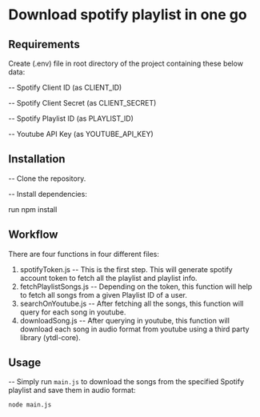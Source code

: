 # Download spotify playlist in one go

## Requirements

Create (.env) file in root directory of the project containing these below data:

-- Spotify Client ID (as CLIENT_ID)

-- Spotify Client Secret (as CLIENT_SECRET)

-- Spotify Playlist ID (as PLAYLIST_ID)

-- Youtube API Key (as YOUTUBE_API_KEY)

## Installation

-- Clone the repository.

-- Install dependencies:

run npm install

## Workflow

There are four functions in four different files:

1. spotifyToken.js -- This is the first step. This will generate spotify account token to fetch all the playlist and playlist info.
2. fetchPlaylistSongs.js -- Depending on the token, this function will help to fetch all songs from a given Playlist ID of a user.
3. searchOnYoutube.js -- After fetching all the songs, this function will query for each song in youtube.
4. downloadSong.js -- After querying in youtube, this function will download each song in audio format from youtube using a third party library (ytdl-core).

## Usage

-- Simply run `main.js` to download the songs from the specified Spotify playlist and save them in audio format:

```bash
node main.js


